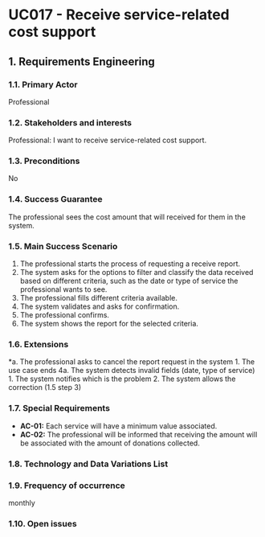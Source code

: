 # UC017 - Receive service-related cost support

## 1. Requirements Engineering

### 1.1. Primary Actor
Professional

### 1.2. Stakeholders and interests
Professional:  I want to receive service-related cost support. 

### 1.3. Preconditions
No

### 1.4. Success Guarantee
The professional sees the cost amount that will received for them in the system.

### 1.5. Main Success Scenario
1. The professional starts the process of requesting a receive report.
2. The system asks for the options to filter and classify the data received based on different criteria, such as the date or type of service the professional wants to see.
3. The professional fills different criteria available.
4. The system validates and asks for confirmation.
5. The professional confirms.
6. The system shows the report for the selected criteria.

### 1.6. Extensions
*a. The professional asks to cancel the report request in the system
    1. The use case ends
4a. The system detects invalid fields (date, type of service)
    1. The system notifies which is the problem
    2. The system allows the correction (1.5 step 3)

### 1.7. Special Requirements
* **AC-01:** Each service will have a minimum value associated.
* **AC-02:** The professional will be informed that receiving the amount will be associated with the amount of donations collected.

### 1.8. Technology and Data Variations List

### 1.9. Frequency of occurrence
monthly

### 1.10. Open issues
